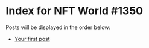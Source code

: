 # Index for NFT World #1350
Posts will be displayed in the order below:

- [Your first post](./001-first.md)


